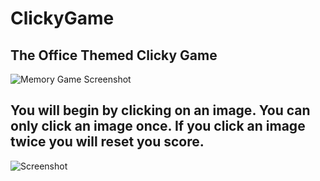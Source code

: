 # ClickyGame
## The Office Themed Clicky Game
![Memory Game Screenshot](./images/clickss.png)
## You will begin by clicking on an image. You can only click an image once. If you click an image twice you will reset you score.
![Screenshot](./images/clickss1.png)



